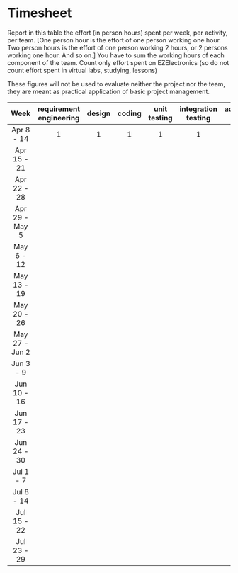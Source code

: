 # Timesheet

Report in this table the effort (in person hours) spent per week, per activity, per team.
[One person hour is the effort of one person working one hour.
Two person hours is the effort of one person working 2 hours, or 2 persons working one hour. And so on.]
You have to sum the working hours of each component of the team.
Count only effort spent on EZElectronics (so do not count effort spent in virtual labs, studying, lessons)

These figures will not be used to evaluate neither the project nor the team, they are meant as practical application of basic project management.

|      Week      | requirement engineering | design | coding | unit testing | integration testing | acceptance testing | management | git maven |
| :------------: | :---------------------: | :----: | :----: | :----------: | :-----------------: | :----------------: | :--------: | :-------: |
|   Apr 8 - 14   |           1              |   1     |    1    |      1        |          1           |        1            |       1     |    1       |
|  Apr 15 - 21   |                         |        |        |              |                     |                    |            |           |
|  Apr 22 - 28   |                         |        |        |              |                     |                    |            |           |
| Apr 29 - May 5 |                         |        |        |              |                     |                    |            |           |
|   May 6 - 12   |                         |        |        |              |                     |                    |            |           |
|  May 13 - 19   |                         |        |        |              |                     |                    |            |           |
|  May 20 - 26   |                         |        |        |              |                     |                    |            |           |
| May 27 - Jun 2 |                         |        |        |              |                     |                    |            |           |
|   Jun 3 - 9    |                         |        |        |              |                     |                    |            |           |
|  Jun 10 - 16   |                         |        |        |              |                     |                    |            |           |
|  Jun 17 - 23   |                         |        |        |              |                     |                    |            |           |
|  Jun 24 - 30   |                         |        |        |              |                     |                    |            |           |
|   Jul 1 - 7    |                         |        |        |              |                     |                    |            |           |
|   Jul 8 - 14   |                         |        |        |              |                     |                    |            |           |
|  Jul 15 - 22   |                         |        |        |              |                     |                    |            |           |
|  Jul 23 - 29   |                         |        |        |              |                     |                    |            |           |

